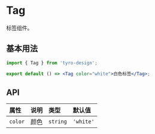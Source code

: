 # Tag

标签组件。

## 基本用法

```jsx
import { Tag } from 'tyro-design';

export default () => <Tag color="white">白色标签</Tag>;
```

## API

| 属性    | 说明 | 类型     | 默认值    |
| :------ | :--- | :------- | :-------- |
| `color` | 颜色 | `string` | `'white'` |
